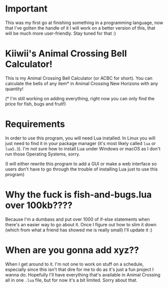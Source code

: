 # Important
This was my first go at finishing something in a programming language, now that I've gotten the handle of it I will work on a better version of this, that will be much more user-friendly. Stay tuned for that :)

# Kiiwii's Animal Crossing Bell Calculator!
This is my Animal Crossing Bell Calculator (or ACBC for short). You can calculate the bells of any item* in Animal Crossing New Horizons with any quantity!

(* I'm still working on adding everything, right now you can only find the price for fish, bugs and fruit!)

# Requirements
In order to use this program, you will need Lua installed. In Linux you will just need to find it in your package manager (it's most likely called `lua` or `lua5.3`). I'm not sure how to install Lua under Windows or macOS as I don't run those Operating Systems, sorry.

(I will either rewrite this program to add a GUI or make a web interface so users don't have to go through the trouble of installing Lua just to use this program)

# Why the fuck is fish-and-bugs.lua over 100kb????
Because I'm a dumbass and put over 1000 of if-else statements when there's an easier way to go about it. Once I figure out how to slim it down (which from what a friend has showed me is really small) I'll update it :)

# When are you gonna add xyz??
When I get around to it. I'm not one to work on stuff on a schedule, especially since this isn't that dire for me to do as it's just a fun project I wanna do. Hopefully I'll have everything that's available in Animal Crossing all in one `.lua` file, but for now it's a bit limited. Sorry about that.